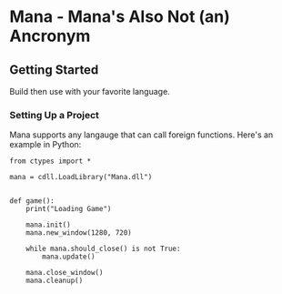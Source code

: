 # Mana - Mana's Also Not (an) Ancronym

## Getting Started

Build then use with your favorite language.<br/>

### Setting Up a Project

Mana supports any langauge that can call foreign functions. Here's an example in Python:

```
from ctypes import *

mana = cdll.LoadLibrary("Mana.dll")


def game():
    print("Loading Game")

    mana.init()
    mana.new_window(1280, 720)

    while mana.should_close() is not True:
        mana.update()

    mana.close_window()
    mana.cleanup()

```